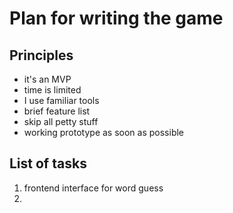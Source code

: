 Plan for writing the game
=========================

Principles
----------

 * it's an MVP
 * time is limited
 * I use familiar tools
 * brief feature list
 * skip all petty stuff
 * working prototype as soon as possible

List of tasks
-------------

 1. frontend interface for word guess
 2.  

